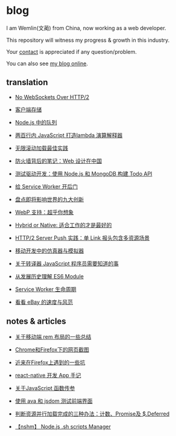 # blog

I am Wemlin(文蔺) from China, now working as a web developer. 

This repository will witness my progress & growth in this industry.

Your [contact](mailto:angusfu1126@qq.com) is appreciated if any question/problem.

You can also see [my blog online](https://segmentfault.com/blog/wemlin).

## translation

- [No WebSockets Over HTTP/2](translation/no-websockets-over-http2.md)

- [客户端存储](translation/client-side-storage.md)

- [Node.js 中的队列](translation/queues-in-node.js.md)

- [两百行内 JavaScript 打造lambda 演算解释器](translation/writing-a-lambda-calculus-interpreter-in-javascript.md)

- [无限滚动加载最佳实践](translation/infinite-scrolling-best-practices.md)

- [防火墙背后的笔记：Web 设计在中国](translation/notes-from-behind-the-firewall-the-state-of-web-design-in-china.md)

- [测试驱动开发：使用 Node.js 和 MongoDB 构建 Todo API](translation/todo-api-with-unit-test.md)

- [给 Service Worker 开后门](translation/backdoor-service-worker.md)

- [盘点即将影响世界的九大创新](translation/9-innovations-that-could-become-the-next-big-thing.md)

- [WebP 支持：超乎你想象](translation/webp-support.md)

- [Hybrid or Native: 适合工作的才是最好的](translation/hybrid-or-native-mobile-app-use-the-right-tool-for-the-job.md)

- [HTTP/2 Server Push 实践：单 Link  报头包含多资源场景](translation/http-2-server-push-with-multiple-assets-per-link-header.md)

- [移动开发中的仿真器与模拟器](translation/how-do-mobile-emulators-even.md)

- [关于转译器 JavaScript 程序员需要知道的事](translation/javascript-transpilers-need-know.md)

- [从发展历史理解 ES6 Module](translation/understanding-es6-modules-via-their-history.md)

- [Service Worker 生命周期](translation/the-service-worker-lifecycle.md)

- [看看 eBay 的速度与风范](translation/browse-ebay-with-style-and-speed-ebay.md)

## notes & articles

- [关于移动端 rem 布局的一些总结](blog/about-rem-layout.md)

- [Chrome和Firefox下的网页截图](blog/screen-shot-upload.md)

- [近来在Firefox上遇到的一些坑](blog/problems-with-firefox.md)

- [react-native 开发 App 手记](blog/app-with-react-native.md)

- [关于JavaScript 函数传参](blog/javascript-argument.md)

- [使用 ava 和 jsdom 测试前端界面](blog/test-with-ava-jsdom.md)

- [判断资源并行加载完成的三种办法：计数、Promise及 $.Deferred](blog/when-are-all-resources-all-loaded.md)

- [【nshm】 Node.js .sh scripts Manager](blog/Node.js-sh-scripts-Manager.md)